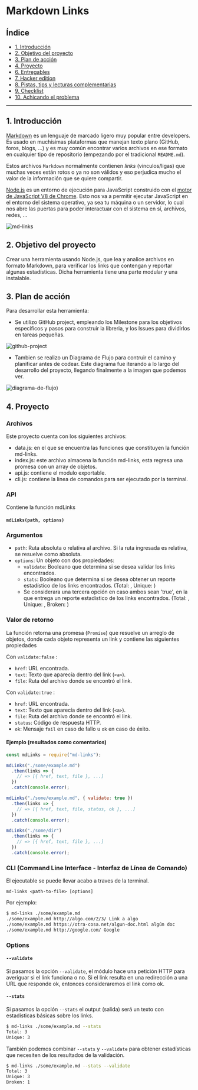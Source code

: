 # Markdown Links

## Índice

* [1. Introducción](#1-introducción)
* [2. Objetivo del proyecto](#2-objetivo-del-rpyecto)
* [3. Plan de acción](#3-plan-de-acción)
* [4. Proyecto](#5-proyecto)
* [6. Entregables](#6-entregables)
* [7. Hacker edition](#7-hacker-edition)
* [8. Pistas, tips y lecturas complementarias](#8-pistas-tips-y-lecturas-complementarias)
* [9. Checklist](#9-checklist)
* [10. Achicando el problema](#10-achicando-el-problema)

***

## 1. Introducción

[Markdown](https://es.wikipedia.org/wiki/Markdown) es un lenguaje de marcado
ligero muy popular entre developers. Es usado en muchísimas plataformas que
manejan texto plano (GitHub, foros, blogs, ...) y es muy común
encontrar varios archivos en ese formato en cualquier tipo de repositorio
(empezando por el tradicional `README.md`).

Estos archivos `Markdown` normalmente contienen _links_ (vínculos/ligas) que
muchas veces están rotos o ya no son válidos y eso perjudica mucho el valor de
la información que se quiere compartir.

[Node.js](https://nodejs.org/es/) es un entorno de ejecución para JavaScript
construido con el [motor de JavaScript V8 de Chrome](https://developers.google.com/v8/).
Esto nos va a permitir ejecutar JavaScript en el entorno del sistema operativo,
ya sea tu máquina o un servidor, lo cual nos abre las puertas para poder
interactuar con el sistema en sí, archivos, redes, ...

![md-links](./img/img-links.jpeg)

## 2. Objetivo del proyecto

Crear una herramienta usando Node.js, que lea y analice archivos en formato Markdown, para 
verificar los links que contengan y reportar algunas estadísticas. Dicha herramienta tiene una 
parte modular y una instalable.

## 3. Plan de acción

Para desarrollar esta herramienta: 
 - Se utilizo GitHub project, empleando los Milestone para los objetivos especificos y pasos para 
 construir la libreria, y los Issues para dividirlos en tareas pequeñas.

 ![github-project](./img/gihub-project.png)

 - Tambien se realizo un Diagrama de Flujo para contruir el camino y planificar antes de codear. Este 
 diagrama fue iterando a lo largo del desarrollo del proyecto, llegando finalmente a la imagen que 
 podemos ver.

 ![diagrama-de-flujo](./img/diagrama-de-flujo.png))

## 4. Proyecto

### Archivos
    
Este proyecto cuenta con los siguientes archivos:

- data.js: en el que se encuentra las funciones que constituyen la función md-links.
- index.js: este archivo almacena la función md-links, esta regresa una promesa con un array de objetos.
- api.js: contiene el modulo exportable.
- cli.js: contiene la linea de comandos para ser ejecutado por la terminal. 


### API

Contiene la función mdLinks

#### `mdLinks(path, options)`

### Argumentos

* `path`: Ruta absoluta o relativa al archivo.
Si la ruta ingresada es relativa, se resuelve como absoluta.
* `options`: Un objeto con dos propiedades:
  - `validate`: Booleano que determina si se desea validar los links
    encontrados.
  - `stats`: Booleano que determina si se desea obtener un reporte estadístico de los links
    encontrados. (Total:  , Unique:   )
  - Se considerara una tercera opción en caso ambos sean 'true', en la que entrega un reporte estadístico de los links
   encontrados.  (Total:  , Unique:  , Broken:   )


### Valor de retorno

La función retorna una promesa (`Promise`) que resuelve un arreglo de objetos, donde cada objeto representa un link y contiene
las siguientes propiedades

Con `validate:false` :

* `href`: URL encontrada.
* `text`: Texto que aparecía dentro del link (`<a>`).
* `file`: Ruta del archivo donde se encontró el link.

Con `validate:true` :

* `href`: URL encontrada.
* `text`: Texto que aparecía dentro del link (`<a>`).
* `file`: Ruta del archivo donde se encontró el link.
* `status`: Código de respuesta HTTP.
* `ok`: Mensaje `fail` en caso de fallo u `ok` en caso de éxito.

#### Ejemplo (resultados como comentarios)

```js
const mdLinks = require("md-links");

mdLinks("./some/example.md")
  .then(links => {
    // => [{ href, text, file }, ...]
  })
  .catch(console.error);

mdLinks("./some/example.md", { validate: true })
  .then(links => {
    // => [{ href, text, file, status, ok }, ...]
  })
  .catch(console.error);

mdLinks("./some/dir")
  .then(links => {
    // => [{ href, text, file }, ...]
  })
  .catch(console.error);
```

### CLI (Command Line Interface - Interfaz de Línea de Comando)

El ejecutable se puede llevar acabo a traves de la terminal.

`md-links <path-to-file> [options]`

Por ejemplo:

```sh
$ md-links ./some/example.md
./some/example.md http://algo.com/2/3/ Link a algo
./some/example.md https://otra-cosa.net/algun-doc.html algún doc
./some/example.md http://google.com/ Google
```

### Options

#### `--validate`

Si pasamos la opción `--validate`, el módulo hace una petición HTTP para
averiguar si el link funciona o no. Si el link resulta en una redirección a una
URL que responde ok, entonces consideraremos el link como ok.

#### `--stats`

Si pasamos la opción `--stats` el output (salida) será un texto con estadísticas
básicas sobre los links.

```sh
$ md-links ./some/example.md --stats
Total: 3
Unique: 3
```

También podemos combinar `--stats` y `--validate` para obtener estadísticas que
necesiten de los resultados de la validación.

```sh
$ md-links ./some/example.md --stats --validate
Total: 3
Unique: 3
Broken: 1
```

